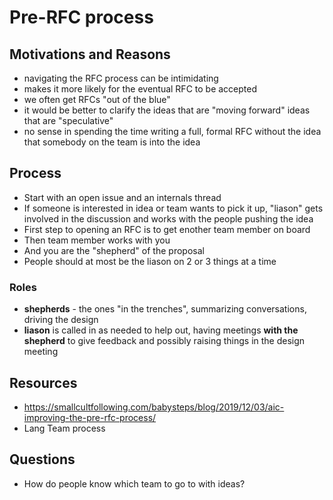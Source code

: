 # Pre-RFC process

## Motivations and Reasons
* navigating the RFC process can be intimidating
* makes it more likely for the eventual RFC to be accepted
* we often get RFCs "out of the blue"
* it would be better to clarify the ideas that are "moving forward" ideas that are "speculative"
* no sense in spending the time writing a full, formal RFC without the idea that somebody on the team is into the idea


## Process
* Start with an open issue and an internals thread
* If someone is interested in idea or team wants to pick it up, "liason" gets involved in the discussion and works with the people pushing the idea
* First step to opening an RFC is to get enother team member on board
* Then team member works with you
* And you are the "shepherd" of the proposal
* People should at most be the liason on 2 or 3 things at a time

### Roles
* **shepherds** - the ones "in the trenches", summarizing conversations, driving the design
* **liason** is called in as needed to help out, having meetings **with the shepherd** to give feedback and possibly raising things in the design meeting

## Resources
* https://smallcultfollowing.com/babysteps/blog/2019/12/03/aic-improving-the-pre-rfc-process/
* Lang Team process

## Questions
* How do people know which team to go to with ideas?
